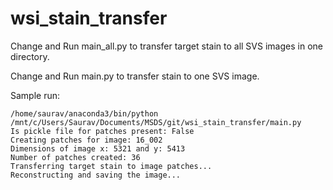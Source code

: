 # wsi_stain_transfer

Change and Run main_all.py to transfer target stain to all SVS images in one directory.

Change and Run main.py to transfer stain to one SVS image.

Sample run:
```
/home/saurav/anaconda3/bin/python /mnt/c/Users/Saurav/Documents/MSDS/git/wsi_stain_transfer/main.py
Is pickle file for patches present: False
Creating patches for image: 16_002
Dimensions of image x: 5321 and y: 5413
Number of patches created: 36
Transferring target stain to image patches...
Reconstructing and saving the image...
```

